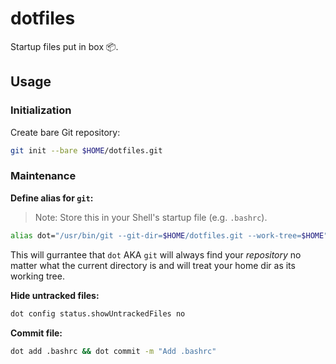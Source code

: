 # dotfiles
Startup files put in box 📦.

## Usage

### Initialization

Create bare Git repository:

```bash
git init --bare $HOME/dotfiles.git
```

### Maintenance

**Define alias for `git`:**

> Note: Store this in your Shell's startup file (e.g. `.bashrc`).

```bash
alias dot="/usr/bin/git --git-dir=$HOME/dotfiles.git --work-tree=$HOME"
```

This will gurrantee that `dot` AKA `git` will always find your _repository_ no matter what the current directory is
and will treat your home dir as its working tree.

**Hide untracked files:**

```bash
dot config status.showUntrackedFiles no
```

**Commit file:**
```bash
dot add .bashrc && dot commit -m "Add .bashrc"
```
